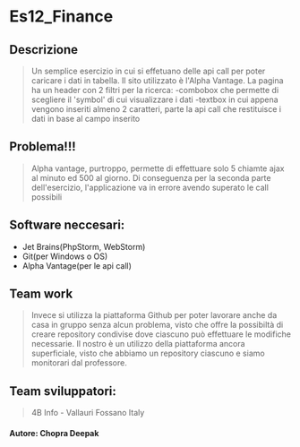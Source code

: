# Es12_Finance

## Descrizione
> Un semplice esercizio in cui si effetuano delle api call per poter caricare i dati in tabella. Il sito utilizzato è l'Alpha Vantage. La pagina ha un header con 2 filtri per la ricerca:
-combobox che permette di scegliere il 'symbol' di cui visualizzare i dati
-textbox in cui appena vengono inseriti almeno 2 caratteri, parte la api call che restituisce i dati in base al campo        inserito 

## Problema!!!
>Alpha vantage, purtroppo, permette di effettuare solo 5 chiamte ajax al minuto ed 500 al giorno. Di conseguenza per la seconda parte dell'esercizio, l'applicazione va in errore avendo superato le call possibili

## Software neccesari:
* Jet Brains(PhpStorm, WebStorm)
* Git(per Windows o OS)
* Alpha Vantage(per le api call)

## Team work
> Invece si utilizza la piattaforma Github per poter lavorare anche da casa in gruppo senza alcun problema, visto che offre la possibiltà di creare repository condivise dove ciascuno può effettuare le modifiche necessarie. Il nostro è un utilizzo della piattaforma ancora superficiale, visto che abbiamo un repository ciascuno e siamo monitorari dal professore.

## Team sviluppatori:
> 4B Info - Vallauri Fossano Italy

#### Autore: Chopra Deepak